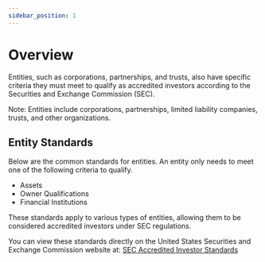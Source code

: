 ```yaml
---
sidebar_position: 1
---
```


# Overview

Entities, such as corporations, partnerships, and trusts, also have specific criteria they must meet to qualify as accredited investors according to the Securities and Exchange Commission (SEC).

Note: Entities include corporations, partnerships, limited liability companies, trusts, and other organizations.

## Entity Standards

Below are the common standards for entities. An entity only needs to meet one of the following criteria to qualify.

- Assets
- Owner Qualifications
- Financial Institutions

These standards apply to various types of entities, allowing them to be considered accredited investors under SEC regulations.

You can view these standards directly on the United States Securities and Exchange Commission website at: [SEC Accredited Investor Standards](https://www.sec.gov/resources-small-businesses/capital-raising-building-blocks/accredited-investor)